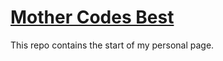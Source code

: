 # [Mother Codes Best](https://mothercodesbest.dev)

This repo contains the start of my personal page.
